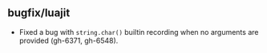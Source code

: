 ## bugfix/luajit

* Fixed a bug with `string.char()` builtin recording when no arguments are
  provided (gh-6371, gh-6548).
